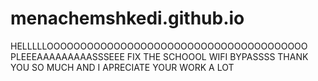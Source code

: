# menachemshkedi.github.io
HELLLLLOOOOOOOOOOOOOOOOOOOOOOOOOOOOOOOOOOOOOOO PLEEEAAAAAAAAASSSEEE FIX THE SCHOOOL WIFI BYPASSSS THANK YOU SO MUCH AND I APRECIATE YOUR WORK A LOT
